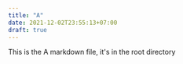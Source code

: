 ```yaml
---
title: "A"
date: 2021-12-02T23:55:13+07:00
draft: true
---
```


This is the A markdown file, it's in the root directory
